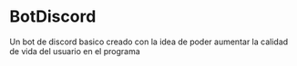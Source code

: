 # BotDiscord
Un bot de discord basico creado con la idea de poder aumentar la calidad de vida del usuario en el programa
